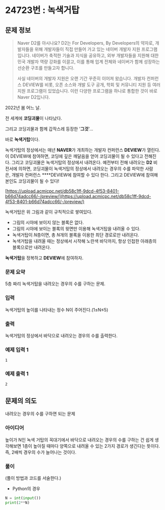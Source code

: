 # 24723번 : 녹색거탑

## 문제 정보

> Naver D2를 아시나요? D2는 For Developers, By Developers의 약자로, 개발자들을 위해 개발자들이 직접 만들어 가고 있는 네이버 개발자 지원 프로그램입니다. 네이버가 축적한 기술과 지식을 공유하고, 외부 개발자들을 지원해 대한민국 개발자 역량 강화를 이끌고, 이를 통해 업계 전체와 네이버가 함께 성장하는 선순환 구조를 만들고자 합니다.
> 
> 
> 사실 네이버의 개발자 지원은 오랜 기간 꾸준히 이어져 왔습니다. 개발자 컨퍼런스 DEVIEW를 비롯, 오픈 소스와 개발 도구 공개, 학회 및 커뮤니티 지원 등 여러 지원 프로그램이 있었습니다. 이런 다양한 프로그램을 하나로 통합한 것이 바로 Naver D2입니다.
> 

2022년 봄 어느 날.

전 세계에 **코딩괴물**이 나타났다.

그리고 코딩괴물과 함께 갑작스레 등장한 '**그것**'...

바로 **녹색거탑**이다.

녹색거탑의 정상에서는 매년 **NAVER**가 개최하는 개발자 컨퍼런스 **DEVIEW**가 열린다. 이 DEVIEW에 참여하면, 코딩에 깊은 깨달음을 얻어 코딩괴물이 될 수 있다고 전해진다. 그리고 코딩괴물은 녹색거탑의 정상에서 내려온다. 예전부터 전해 내려오는 **D2** 비전서에 의하면, 코딩괴물이 녹색거탑의 정상에서 내려오는 경우의 수를 파악한 사람은, 개발자 컨퍼런스 ****DEVIEW에 참여할 수 있다 한다. 그리고 DEVIEW에 참여해 본인도 코딩괴물이 될 수 있다!

[https://upload.acmicpc.net/db58c1ff-9dcd-4f53-8401-b66d74adcc66/-/preview/](https://upload.acmicpc.net/db58c1ff-9dcd-4f53-8401-b66d74adcc66/-/preview/)

녹색거탑은 위 그림과 같이 규칙적으로 쌓여있다.

- 그림의 시야에 보이지 않는 블록은 없다.
- 그림의 시야에 보이는 블록의 윗면만 이용해 녹색거탑을 내려올 수 있다.
- 녹색거탑이 $N$층이면, 총 $N$개의 블록을 이용한 최단 경로로만 내려온다.
- 녹색거탑을 내려올 때는 정상에서 시작해 노란색 바닥까지, 항상 인접한 아래층의 블록으로만 내려온다.

**녹색거탑**을 정복하고 **DEVIEW**에 참여하자.

### 문제 요약

5층 짜리 녹색거탑을 내려오는 경우의 수를 구하는 문제. 

### 입력

녹색거탑의 높이를 나타내는 정수 N이 주어진다.(1≤N≤5)

### 출력

녹색거탑의 정상에서 바닥으로 내려오는 경우의 수를 출력한다.

### 예제 입력 1

`1`

### 예제 출력 1

`2`

## 문제의 의도

내려오는 경우의 수를 구하면 되는 문제

### 아이디어

높이가 N인 녹색 거탑의 꼭대기에서 바닥으로 내려오는 경우의 수를 구하는 건 쉽게 생각해보면 1층이 높아질 때마다 양쪽으로 내려올 수 있는 2가지 경로가 생긴다는 뜻이다. 즉, 2배씩 경우의 수가 늘어나는 것이다.

### 풀이

(풀이 방법과 코드를 서술한다.)

- Python의 경우

```python
N = int(input())
print(2**N)
```
